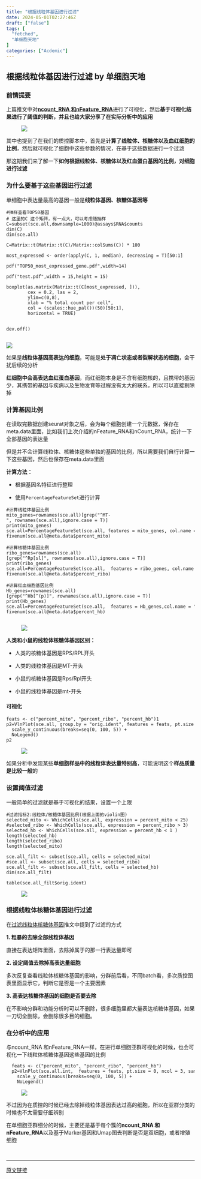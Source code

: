 ```yaml
---
title: "根据线粒体基因进行过滤"
date: 2024-05-01T02:27:46Z
draft: ["false"]
tags: [
  "fetched",
  "单细胞天地"
]
categories: ["Acdemic"]
---
```

根据线粒体基因进行过滤 by 单细胞天地
------
<div><section data-tool="mdnice编辑器" data-website="https://www.mdnice.com"><h3 data-tool="mdnice编辑器"><span></span><span></span><span>前情提要</span><span></span></h3><p data-tool="mdnice编辑器">上篇推文中对<a target="_blank" href="http://mp.weixin.qq.com/s?__biz=MzI1Njk4ODE0MQ==&amp;mid=2247521951&amp;idx=1&amp;sn=97b6fdf3c64463eff877c89ca8ac5af7&amp;chksm=ea1c901ddd6b190b9c50e29435df3d2bf7bd283b022fafc29c41cb0fd27ea3ddb11e0593eb03&amp;scene=21#wechat_redirect" textvalue="ncount_RNA 和nFeature_RNA" linktype="text" imgurl="" imgdata="null" data-itemshowtype="0" tab="innerlink" data-linktype="2"><strong>ncount_RNA 和nFeature_RNA</strong></a>进行了可视化，然后<strong>基于可视化结果进行了阈值的判断，并且也给大家分享了在实际分析中的应用</strong></p><figure data-tool="mdnice编辑器"><img data-imgfileid="100038464" data-ratio="1.1796296296296296" data-src="https://mmbiz.qpic.cn/mmbiz_png/siaia0BDGJdjRpH9DlgvEA8pkoRDvmAO8UYaghvWoGngGTdfy04V5evOhKLic8ibSfHuam72Qbiaia3A2pnmyymIP33Q/640?wx_fmt=png&amp;from=appmsg" data-type="png" data-w="1080" src="https://mmbiz.qpic.cn/mmbiz_png/siaia0BDGJdjRpH9DlgvEA8pkoRDvmAO8UYaghvWoGngGTdfy04V5evOhKLic8ibSfHuam72Qbiaia3A2pnmyymIP33Q/640?wx_fmt=png&amp;from=appmsg"></figure><p data-tool="mdnice编辑器">其中也提到了在我们的质控脚本中，首先是<strong>计算了线粒体、核糖体以及血红细胞的比例</strong>，然后就可视化了细胞中这些参数的情况，在基于这些数据进行一个过滤</p><p data-tool="mdnice编辑器">那这期我们来了解一下<strong>如何根据线粒体、核糖体以及红血蛋白基因的比例，对细胞进行过滤</strong></p><h3 data-tool="mdnice编辑器"><span></span><span></span><span>为什么要基于这些基因进行过滤</span><span></span></h3><p data-tool="mdnice编辑器">单细胞中表达量最高的基因一般是<strong>线粒体基因、核糖体基因等</strong></p><pre data-tool="mdnice编辑器"><span></span><code><span>#抽样查看TOP50基因</span><br><span># 这里的C 这个矩阵，有一点大，可以考虑随抽样 </span><br>C=subset(sce.all,downsample=1000)@assays<span>$RNA</span><span>$counts</span><br>dim(C)<br>dim(sce.all)<br><br>C=Matrix::t(Matrix::t(C)/Matrix::colSums(C)) * 100<br><br>most_expressed &lt;- order(apply(C, 1, median), decreasing = T)[50:1]<br><br>pdf(<span>"TOP50_most_expressed_gene.pdf"</span>,width=14)<br><br>pdf(<span>"test.pdf"</span>,width = 15,height = 15)<br><br>boxplot(as.matrix(Matrix::t(C[most_expressed, ])),<br>        cex = 0.2, las = 2, <br>        ylim=c(0,8),<br>        xlab = <span>"% total count per cell"</span>,<br>        col = (scales::hue_pal())(50)[50:1], <br>        horizontal = TRUE)<br><br><br>dev.off()<br><br></code></pre><p><img data-galleryid="" data-imgfileid="100038481" data-ratio="1.0138888888888888" data-s="300,640" data-src="https://mmbiz.qpic.cn/mmbiz_png/siaia0BDGJdjRpH9DlgvEA8pkoRDvmAO8UyYCgHVdy9PO4PhWfaKvph6DMlZM5xuZRcaYV5s4Ca2uf7QXkpzmHLA/640?wx_fmt=png&amp;from=appmsg" data-type="png" data-w="1080" src="https://mmbiz.qpic.cn/mmbiz_png/siaia0BDGJdjRpH9DlgvEA8pkoRDvmAO8UyYCgHVdy9PO4PhWfaKvph6DMlZM5xuZRcaYV5s4Ca2uf7QXkpzmHLA/640?wx_fmt=png&amp;from=appmsg"></p><p data-tool="mdnice编辑器">如果是<strong>线粒体基因高表达的细胞</strong>，可能是<strong>处于凋亡状态或者裂解状态的细胞</strong>，会干扰后续的分析</p><p data-tool="mdnice编辑器"><strong>红细胞中会高表达血红蛋白基因</strong>，而红细胞本身是不含有细胞核的，且携带的基因少，其携带的基因与疾病以及生物发育等过程没有太大的联系，所以可以直接剔除掉</p><h3 data-tool="mdnice编辑器"><span></span><span></span><span>计算基因比例</span><span></span></h3><p data-tool="mdnice编辑器">在读取完数据创建seurat对象之后，会为每个细胞创建一个元数据，保存在meta.data里面，比如我们上次介绍的nFeature_RNA和nCount_RNA，统计一下全部基因的表达量</p><p data-tool="mdnice编辑器">但是并不会计算线粒体、核糖体这些单独的基因的比例，所以需要我们自行计算一下这些基因，然后也保存在meta.data里面</p><p data-tool="mdnice编辑器"><strong>计算方法：</strong></p><ul data-tool="mdnice编辑器"><li><section><p>根据基因名特征进行整理</p></section></li><li><section><p>使用<code>PercentageFeatureSet</code>进行计算</p></section></li></ul><pre data-tool="mdnice编辑器"><span></span><code><span>#计算线粒体基因比例</span><br>mito_genes=rownames(sce.all)[grep(<span>"^MT-"</span>, rownames(sce.all),ignore.case = T)] <br><span>print</span>(mito_genes)<br>sce.all=PercentageFeatureSet(sce.all, features = mito_genes, col.name = <span>"percent_mito"</span>)<br>fivenum(sce.all@meta.data<span>$percent_mito</span>)<br><br><span>#计算核糖体基因比例</span><br>ribo_genes=rownames(sce.all)[grep(<span>"^Rp[sl]"</span>, rownames(sce.all),ignore.case = T)]<br><span>print</span>(ribo_genes)<br>sce.all=PercentageFeatureSet(sce.all,  features = ribo_genes, col.name = <span>"percent_ribo"</span>)<br>fivenum(sce.all@meta.data<span>$percent_ribo</span>)<br><br><span>#计算红血细胞基因比例</span><br>Hb_genes=rownames(sce.all)[grep(<span>"^Hb[^(p)]"</span>, rownames(sce.all),ignore.case = T)]<br><span>print</span>(Hb_genes)<br>sce.all=PercentageFeatureSet(sce.all,  features = Hb_genes,col.name = <span>"percent_hb"</span>)<br>fivenum(sce.all@meta.data<span>$percent_hb</span>)<br><br></code></pre><figure data-tool="mdnice编辑器"><img data-imgfileid="100038461" data-ratio="0.0854978354978355" data-src="https://mmbiz.qpic.cn/mmbiz_png/siaia0BDGJdjRpH9DlgvEA8pkoRDvmAO8UePKibSYmKOHmRWUU4srQiaWnzB7ETabUevk9zm2fwv9LZ0rDE2JBoRMg/640?wx_fmt=png&amp;from=appmsg" data-type="png" data-w="924" src="https://mmbiz.qpic.cn/mmbiz_png/siaia0BDGJdjRpH9DlgvEA8pkoRDvmAO8UePKibSYmKOHmRWUU4srQiaWnzB7ETabUevk9zm2fwv9LZ0rDE2JBoRMg/640?wx_fmt=png&amp;from=appmsg"></figure><p data-tool="mdnice编辑器"><strong>人类和小鼠的线粒体核糖体基因区别：</strong></p><ul data-tool="mdnice编辑器"><li><section><p>人类的核糖体基因是RPS/RPL开头</p></section></li><li><section><p>人类的线粒体基因是MT-开头</p></section></li><li><section><p>小鼠的核糖体基因是Rps/Rpl开头</p></section></li><li><section><p>小鼠的线粒体基因是mt-开头</p></section></li></ul><h4 data-tool="mdnice编辑器"><span></span><span>可视化</span><span></span></h4><pre data-tool="mdnice编辑器"><span></span><code>feats &lt;- c(<span>"percent_mito"</span>, <span>"percent_ribo"</span>, <span>"percent_hb"</span>)1<br>p2=VlnPlot(sce.all, group.by = <span>"orig.ident"</span>, features = feats, pt.size = 0, ncol = 3, same.y.lims=T) + <br>  scale_y_continuous(breaks=seq(0, 100, 5)) +<br>  NoLegend()<br>p2<br></code></pre><figure data-tool="mdnice编辑器"><img data-imgfileid="100038463" data-ratio="0.36666666666666664" data-src="https://mmbiz.qpic.cn/mmbiz_png/siaia0BDGJdjRpH9DlgvEA8pkoRDvmAO8UpdJAlqiaZO1Oib1QK5uTickT0icuyaBFldLlyvibicPfIKASsyvox11hJt4w/640?wx_fmt=png&amp;from=appmsg" data-type="png" data-w="1080" src="https://mmbiz.qpic.cn/mmbiz_png/siaia0BDGJdjRpH9DlgvEA8pkoRDvmAO8UpdJAlqiaZO1Oib1QK5uTickT0icuyaBFldLlyvibicPfIKASsyvox11hJt4w/640?wx_fmt=png&amp;from=appmsg"></figure><p data-tool="mdnice编辑器">如果分析中发现某些<strong>单细胞样品中的线粒体表达量特别高</strong>，可能说明这个<strong>样品质量是比较一般</strong>的</p><h3 data-tool="mdnice编辑器"><span></span><span></span><span>设置阈值过滤</span><span></span></h3><p data-tool="mdnice编辑器">一般简单的过滤就是基于可视化的结果，设置一个上限</p><pre data-tool="mdnice编辑器"><span></span><code><span>#过滤指标2:线粒体/核糖体基因比例(根据上面的violin图)</span><br>selected_mito &lt;- WhichCells(sce.all, expression = percent_mito &lt; 25)<br><span>#selected_ribo &lt;- WhichCells(sce.all, expression = percent_ribo &gt; 3)</span><br>selected_hb &lt;- WhichCells(sce.all, expression = percent_hb &lt; 1 )<br>length(selected_hb)<br>length(selected_ribo)<br>length(selected_mito)<br><br>sce.all_filt &lt;- subset(sce.all, cells = selected_mito)<br><span>#sce.all &lt;- subset(sce.all, cells = selected_ribo)</span><br>sce.all_filt &lt;- subset(sce.all_filt, cells = selected_hb)<br>dim(sce.all_filt)<br><br>table(sce.all_filt<span>$orig</span>.ident) <br></code></pre><figure data-tool="mdnice编辑器"><img data-imgfileid="100038465" data-ratio="0.5518518518518518" data-src="https://mmbiz.qpic.cn/mmbiz_png/siaia0BDGJdjRpH9DlgvEA8pkoRDvmAO8U2fDZSUPNURGWqkCXX6DNWH2B0UjAtuXOxW2wyI1nQU07dzvSFTyZVQ/640?wx_fmt=png&amp;from=appmsg" data-type="png" data-w="1080" src="https://mmbiz.qpic.cn/mmbiz_png/siaia0BDGJdjRpH9DlgvEA8pkoRDvmAO8U2fDZSUPNURGWqkCXX6DNWH2B0UjAtuXOxW2wyI1nQU07dzvSFTyZVQ/640?wx_fmt=png&amp;from=appmsg"></figure><h3 data-tool="mdnice编辑器"><span></span><span></span><span>根据线粒体核糖体基因进行过滤</span><span></span></h3><p data-tool="mdnice编辑器">在<a href="https://mp.weixin.qq.com/s?__biz=MzI1Njk4ODE0MQ==&amp;mid=2247486096&amp;idx=1&amp;sn=1a99c4c5800b7e0287db3e8ef369fab8&amp;scene=21#wechat_redirect" data-linktype="2">过滤线粒体核糖体基因</a>推文中提到了过滤的方式</p><p data-tool="mdnice编辑器"><strong>1. 粗暴的去除全部线粒体基因</strong></p><p data-tool="mdnice编辑器">直接在表达矩阵里面，去除掉属于的那一行表达量即可</p><p data-tool="mdnice编辑器"><strong>2. 设定阈值去除掉高表达量细胞</strong></p><p data-tool="mdnice编辑器">多次反复查看线粒体核糖体基因的影响，分群前后看，不同batch看，多次质控图表里面显示它，判断它是否是一个主要因素</p><p data-tool="mdnice编辑器"><strong>3. 高表达核糖体基因的细胞是否要去除</strong></p><p data-tool="mdnice编辑器">在不影响分群和功能分析时可以不删除，很多细胞里都大量表达核糖体基因，如果一刀切全删除，会删除很多目的细胞。</p><h3 data-tool="mdnice编辑器"><span></span><span></span><span>在分析中的应用</span><span></span></h3><p data-tool="mdnice编辑器">与ncount_RNA 和nFeature_RNA一样，在进行单细胞亚群可视化的时候，也会可视化一下线粒体核糖体基因这些基因的比例</p><pre data-tool="mdnice编辑器"><span></span><code>  feats &lt;- c(<span>"percent_mito"</span>, <span>"percent_ribo"</span>, <span>"percent_hb"</span>)<br>  p2=VlnPlot(sce.all.int,  features = feats, pt.size = 0, ncol = 3, same.y.lims=T) + <br>    scale_y_continuous(breaks=seq(0, 100, 5)) +<br>    NoLegend()<br></code></pre><figure data-tool="mdnice编辑器"><img data-imgfileid="100038470" data-ratio="0.549074074074074" data-src="https://mmbiz.qpic.cn/mmbiz_png/siaia0BDGJdjRpH9DlgvEA8pkoRDvmAO8UzlqTITYg2oQUq8iaCAAecfcNlD9kgVD6RN0fm5Wab4QQkPsIZ1V0PiaA/640?wx_fmt=png&amp;from=appmsg" data-type="png" data-w="1080" src="https://mmbiz.qpic.cn/mmbiz_png/siaia0BDGJdjRpH9DlgvEA8pkoRDvmAO8UzlqTITYg2oQUq8iaCAAecfcNlD9kgVD6RN0fm5Wab4QQkPsIZ1V0PiaA/640?wx_fmt=png&amp;from=appmsg"></figure><p data-tool="mdnice编辑器">不过因为在质控的时候已经去除掉线粒体基因表达过高的细胞，所以在亚群分类的时候也不太需要仔细辨别</p><p data-tool="mdnice编辑器">在单细胞亚群细分的时候，主要还是基于每个簇的<strong>ncount_RNA 和nFeature_RNA</strong>以及基于Marker基因和Umap图去判断是否是双细胞，或者增殖细胞</p></section><p><br></p><p><mp-style-type data-value="3"></mp-style-type></p></div>  
<hr>
<a href="https://mp.weixin.qq.com/s/4GZ4d4yUVHNE2213REEdFA",target="_blank" rel="noopener noreferrer">原文链接</a>
